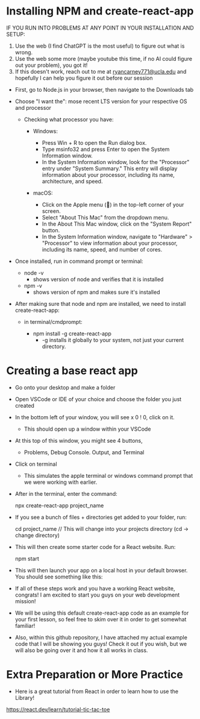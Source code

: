 # Installing NPM and create-react-app

IF YOU RUN INTO PROBLEMS AT ANY POINT IN YOUR INSTALLATION AND SETUP:

1. Use the web (I find ChatGPT is the most useful) to figure out what is wrong. 
2. Use the web some more (maybe youtube this time, if no AI could figure out your problem), you got it!
3. If this doesn't work, reach out to me at ryancarney771@ucla.edu and hopefully I can help you figure it out before our session


- First, go to Node.js in your browser, then navigate to the Downloads tab
- Choose "I want the": mose recent LTS version for your respective OS and processor

  - Checking what processor you have:
  
    - Windows:
      - Press Win + R to open the Run dialog box.
      - Type msinfo32 and press Enter to open the System Information window.
      - In the System Information window, look for the "Processor" entry under "System Summary." This entry will display information about your processor, including its name, architecture, and speed.

    - macOS:
      - Click on the Apple menu () in the top-left corner of your screen.
      - Select "About This Mac" from the dropdown menu.
      - In the About This Mac window, click on the "System Report" button.
      - In the System Information window, navigate to "Hardware" > "Processor" to view information about your processor, including its name, speed, and number of cores.

- Once installed, run in command prompt or terminal:

  - node -v
    - shows version of node and verifies that it is installed
  - npm -v
    - shows version of npm and makes sure it's installed

- After making sure that node and npm are installed, we need to install create-react-app:

  - in terminal/cmdprompt:

    - npm install -g create-react-app
      - -g installs it globally to your system, not just your current directory.

# Creating a base react app

- Go onto your desktop and make a folder
- Open VSCode or IDE of your choice and choose the folder you just created
- In the bottom left of your window, you will see x 0 ! 0, click on it.
  - This should open up a window within your VSCode
- At this top of this window, you might see 4 buttons,
  - Problems, Debug Console. Output, and Terminal
- Click on terminal
  - This simulates the apple terminal or windows command prompt that we were working with earlier.
- After in the terminal, enter the command:

  npx create-react-app project_name

- If you see a bunch of files + directories get added to your folder, run:

  cd project_name   // This will change into your projects directory (cd -> change directory)
     		    
- This will then create some starter code for a React website. Run:

  npm start

- This will then launch your app on a local host in your default browser. You should see something like this:



- If all of these steps work and you have a working React website, congrats! I am excited to start you guys on your web development mission!
- We will be using this default create-react-app code as an example for your first lesson, so feel free to skim over it in order to get somewhat familiar!
- Also, within this github repository, I have attached my actual example code that I will be showing you guys! Check it out if you wish, but we will also be going over it and how it all works in class.

# Extra Preparation or More Practice

- Here is a great tutorial from React in order to learn how to use the Library!

https://react.dev/learn/tutorial-tic-tac-toe
